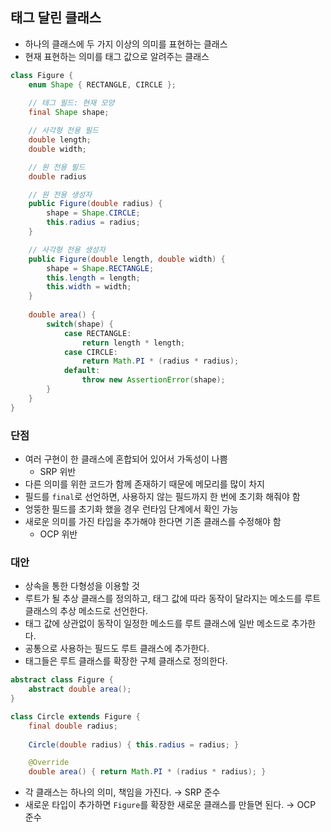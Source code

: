 ## 태그 달린 클래스

- 하나의 클래스에 두 가지 이상의 의미를 표현하는 클래스
- 현재 표현하는 의미를 태그 값으로 알려주는 클래스

```java
class Figure {
	enum Shape { RECTANGLE, CIRCLE };
	
	// 태그 필드: 현재 모양
	final Shape shape;

	// 사각형 전용 필드
	double length;
	double width;

	// 원 전용 필드
	double radius

	// 원 전용 생성자
	public Figure(double radius) {
		shape = Shape.CIRCLE;
		this.radius = radius;
	}

	// 사각형 전용 생성자
	public Figure(double length, double width) {
		shape = Shape.RECTANGLE;
		this.length = length;
		this.width = width;
	}
	
	double area() {
		switch(shape) {
			case RECTANGLE:
				return length * length;
			case CIRCLE: 
				return Math.PI * (radius * radius);
			default: 
				throw new AssertionError(shape);
		}
	}
}
```

### 단점

- 여러 구현이 한 클래스에 혼합되어 있어서 가독성이 나쁨
    - SRP 위반
- 다른 의미를 위한 코드가 함께 존재하기 때문에 메모리를 많이 차지
- 필드를 `final`로 선언하면, 사용하지 않는 필드까지 한 번에 초기화 해줘야 함
- 엉뚱한 필드를 초기화 했을 경우 런타임 단계에서 확인 가능
- 새로운 의미를 가진 타입을 추가해야 한다면 기존 클래스를 수정해야 함
    - OCP 위반

### 대안

- 상속을 통한 다형성을 이용할 것
- 루트가 될 추상 클래스를 정의하고, 태그 값에 따라 동작이 달라지는 메소드를 루트 클래스의 추상 메소드로 선언한다.
- 태그 값에 상관없이 동작이 일정한 메소드를 루트 클래스에 일반 메소드로 추가한다.
- 공통으로 사용하는 필드도 루트 클래스에 추가한다.
- 태그들은 루트 클래스를 확장한 구체 클래스로 정의한다.

```java
abstract class Figure {
	abstract double area();
}

class Circle extends Figure {
	final double radius;
	
	Circle(double radius) { this.radius = radius; }

	@Override
	double area() { return Math.PI * (radius * radius); }
```

- 각 클래스는 하나의 의미, 책임을 가진다. → SRP 준수
- 새로운 타입이 추가하면 `Figure`를 확장한 새로운 클래스를 만들면 된다. → OCP 준수
